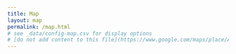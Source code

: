 ```yaml
---
title: Map
layout: map
permalink: /map.html
# see _data/config-map.csv for display options
# [do not add content to this file](https://www.google.com/maps/place/Anao-aon+Luneta+Park/@9.7784933,125.4192161,17z/data=!3m1!4b1!4m6!3m5!1s0x330131b193b40445:0xb4436ad69f1b04f3!8m2!3d9.778488!4d125.421791!16s%2Fg%2F11c1s4q313?entry=ttu)
---
```


